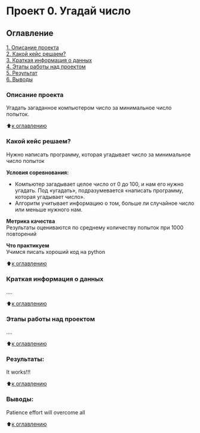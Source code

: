 # Проект 0. Угадай число

## Оглавление  
[1. Описание проекта](https://github.com/Lepnik/data_science_lnv/blob/main/Project_1/README.md#Описание-проекта)  
[2. Какой кейс решаем?](https://github.com/Lepnik/data_science_lnv/blob/main/Project_1/README.md#Какой-кейс-решаем)  
[3. Краткая информация о данных](https://github.com/Lepnik/data_science_lnv/blob/main/Project_1/README.md#Краткая-информация-о-данных)  
[4. Этапы работы над проектом](https://github.com/Lepnik/data_science_lnv/blob/main/Project_1/README.md#Этапы-работы-над-проектом)  
[5. Результат](https://github.com/Lepnik/data_science_lnv/blob/main/Project_1/README.md#Результат)    
[6. Выводы](https://github.com/Lepnik/data_science_lnv/blob/main/Project_1/README.md#Выводы) 

### Описание проекта    
Угадать загаданное компьютером число за минимальное число попыток.

:arrow_up:[к оглавлению](https://github.com/Lepnik/data_science_lnv/blob/main/Project_1/README.md#Оглавление)


### Какой кейс решаем?    
Нужно написать программу, которая угадывает число за минимальное число попыток

**Условия соревнования:**  
- Компьютер загадывает целое число от 0 до 100, и нам его нужно угадать. Под «угадать», подразумевается «написать программу, которая угадывает число».
- Алгоритм учитывает информацию о том, больше ли случайное число или меньше нужного нам.

**Метрика качества**     
Результаты оцениваются по среднему количеству попыток при 1000 повторений

**Что практикуем**     
Учимся писать хороший код на python

:arrow_up:[к оглавлению](https://github.com/Lepnik/data_science_lnv/blob/main/Project_1/README.md#Оглавление)

### Краткая информация о данных
....
  
:arrow_up:[к оглавлению](https://github.com/Lepnik/data_science_lnv/blob/main/Project_1/README.md#Оглавление)


### Этапы работы над проектом  
....

:arrow_up:[к оглавлению](https://github.com/Lepnik/data_science_lnv/blob/main/Project_1/README.md#Оглавление)


### Результаты:  
It works!!!

:arrow_up:[к оглавлению](https://github.com/Lepnik/data_science_lnv/blob/main/Project_1/README.md#Оглавление)


### Выводы:  
Patience effort will overcome all

:arrow_up:[к оглавлению](https://github.com/Lepnik/data_science_lnv/blob/main/Project_1/README.md#Оглавление)
